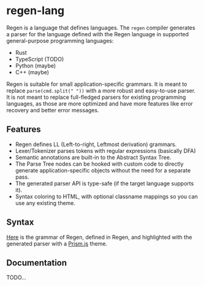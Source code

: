 # regen-lang
Regen is a language that defines languages. The `regen` compiler generates a parser for the language defined with the Regen language in supported general-purpose programming languages:
- Rust
- TypeScript (TODO)
- Python (maybe)
- C++ (maybe)

Regen is suitable for small application-specific grammars. It is meant to replace `parse(cmd.split(" "))` with a more robust and easy-to-use parser. It is not meant to replace full-fledged parsers for existing programming languages, as those are more optimized and have more features like error recovery and better error messages.

## Features
- Regen defines LL (Left-to-right, Leftmost derivation) grammars.
- Lexer/Tokenizer parses tokens with regular expressions (basically DFA)
- Semantic annotations are built-in to the Abstract Syntax Tree.
- The Parse Tree nodes can be hooked with custom code to directly generate application-specific objects without the need for a separate pass.
- The generated parser API is type-safe (if the target language supports it).
- Syntax coloring to HTML, with optional classname mappings so you can use any existing theme.

## Syntax
[Here](https://regen.pistonite.org/regen_syntax) is the grammar of Regen, defined in Regen, and highlighted with the generated parser with a [Prism.js](https://prismjs.com/) theme.

## Documentation
TODO...